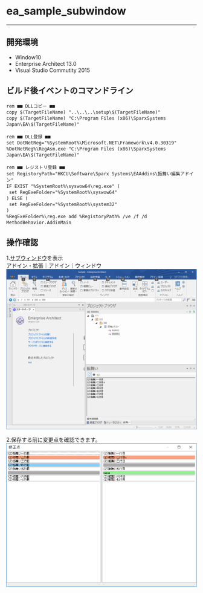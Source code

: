 # ea_sample_subwindow

-----------------------------------------------------------------------------------

## 開発環境
* Window10
* Enterprise Architect 13.0
* Visual Studio Commutity 2015

## ビルド後イベントのコマンドライン
```
rem ■■ DLLコピー ■■
copy $(TargetFileName) "..\..\..\setup\$(TargetFileName)"
copy $(TargetFileName) "C:\Program Files (x86)\SparxSystems Japan\EA\$(TargetFileName)"

rem ■■ DLL登録 ■■
set DotNetReg="%SystemRoot%\Microsoft.NET\Framework\v4.0.30319"
%DotNetReg%\RegAsm.exe "C:\Program Files (x86)\SparxSystems Japan\EA\$(TargetFileName)"

rem ■■ レジストリ登録 ■■
set RegistoryPath="HKCU\Software\Sparx Systems\EAAddins\振舞い編集アドイン"
IF EXIST "%SystemRoot%\syswow64\reg.exe" (
 set RegExeFolder="%SystemRoot%\syswow64"
) ELSE (
 set RegExeFolder="%SystemRoot%\system32"
)
%RegExeFolder%\reg.exe add %RegistoryPath% /ve /f /d MethodBehavior.AddinMain
```

## 操作確認
1.[サブウィンドウ](http://www.sparxsystems.jp/help/13.0/custom_docked_window.htm)を表示  
 アドイン・拡張｜アドイン｜ウィンドウ  
![実行例](pic/AddminWindow.png)

2.保存する前に変更点を確認できます。  
![比較画面](pic/CompareWindow.png)